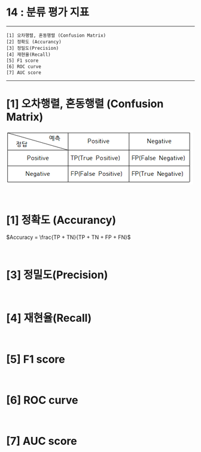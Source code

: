 #  14 : 분류 평가 지표

---
	
 	[1] 오차행렬, 혼동행렬 (Confusion Matrix)
  	[2] 정확도 (Accurancy)
	[3] 정밀도(Precision)
	[4] 재현율(Recall)
	[5] F1 score
	[6] ROC curve
	[7] AUC score
	  
---

# [1] 오차행렬, 혼동행렬 (Confusion Matrix)
![](./images/CM_table.PNG)

<br>

# [1] 정확도 (Accurancy)
$Accuracy = \frac{TP + TN}{TP + TN + FP + FN}$

<br>

# [3] 정밀도(Precision)

<br>

# [4] 재현율(Recall)

<br>

# [5] F1 score

<br>

# [6] ROC curve

<br>

# [7] AUC score

<br>

